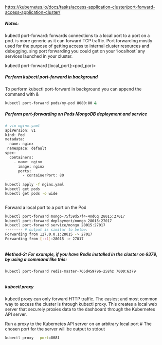 
https://kubernetes.io/docs/tasks/access-application-cluster/port-forward-access-application-cluster/


##### Notes:
kubectl port-forward:
forwards connections to a local port to a port on a pod. is more generic as it can forward TCP traffic.
Port forwarding mostly used for the purpose of getting access to internal cluster resources and debugging.
sing port forwarding you could get on your ‘localhost’ any services launched in your cluster.

kubectl port-forward <resource-type resource-name> [local_port]:<pod_port>


##### Perform kubectl port-forward in background

To perform kubectl port-forward in background you can append the command with &

``````sh
kubectl port-forward pods/my-pod 8080:80 &

``````
##### Perform port-forwarding on Pods MongoDB deployment and service

``````sh
# vim nginx.yaml
apiVersion: v1
kind: Pod
metadata:
  name: nginx
 namespace: default
spec:
  containers:
    - name: nginx
      image: nginx
      ports:
        - containerPort: 80
--
kubectl apply -f nginx.yaml
kubectl get pods
kubectl get pods -o wide
          
``````
Forward a local port to a port on the Pod
``````sh
kubectl port-forward mongo-75f59d57f4-4nd6q 28015:27017
kubectl port-forward deployment/mongo 28015:27017
kubectl port-forward service/mongo 28015:27017
-------- # output is similar to below:
Forwarding from 127.0.0.1:28015 -> 27017
Forwarding from [::1]:28015 -> 27017
          
``````
##### Method-2: For example, if you have Redis installed in the cluster on 6379, by using a command like this:

``````sh
kubectl port-forward redis-master-765d459796-258hz 7000:6379
          
``````
##### kubectl proxy
kubectl proxy can only forward HTTP traffic.
The easiest and most common way to access the cluster is through kubectl proxy. This creates a local web server that securely proxies data to the dashboard through the Kubernetes API server.

Run a proxy to the Kubernetes API server on an arbitrary local port # The chosen port for the server will be output to stdout
``````sh
kubectl proxy --port=8081
          
``````